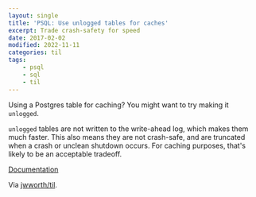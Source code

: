 ```yaml
---
layout: single
title: 'PSQL: Use unlogged tables for caches'
excerpt: Trade crash-safety for speed
date: 2017-02-02
modified: 2022-11-11
categories: til
tags:
    - psql
    - sql
    - til
---
```


Using a Postgres table for caching? You might want to try making it `unlogged`.

`unlogged` tables are not written to the write-ahead log,
which makes them much faster.
This also means they are not crash-safe,
and are truncated when a crash or unclean shutdown occurs.
For caching purposes, that's likely to be an acceptable tradeoff.

[Documentation](http://www.postgresql.org/docs/current/static/sql-createtable.html)

Via [jwworth/til](https://github.com/jwworth/til).
